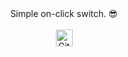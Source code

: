 
<div  align="center">Simple on-click switch. 😎</div>
<br>
<div  align="center"><img alt="GitHub commit activity" src="https://img.shields.io/github/commit-activity/y/tamga05/On-click_switch?style=flat-square" height="27"></div>
